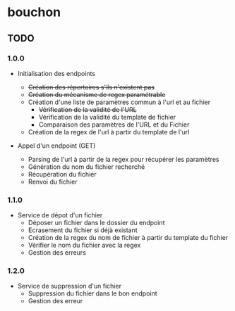 # bouchon

## TODO

### 1.0.0

* Initialisation des endpoints
    * ~~Création des répertoires s'ils n'existent pas~~
    * ~~Création du mécanisme de regex paramétrable~~
    * Création d'une liste de paramètres commun à l'url et au fichier
        * ~~Vérification de la validité de l'URL~~
        * Vérification de la validité du template de fichier
        * Comparaison des paramètres de l'URL et du Fichier
    * Création de la regex de l'url à partir du template de l'url
    
* Appel d'un endpoint (GET)
    * Parsing de l'url à partir de la regex pour récupérer les paramètres
    * Génération du nom du fichier recherché
    * Récupération du fichier
    * Renvoi du fichier

### 1.1.0

* Service de dépot d'un fichier
    * Déposer un fichier dans le dossier du endpoint
    * Ecrasement du fichier si déjà existant
    * Création de la regex du nom de fichier à partir du template du fichier
    * Vérifier le nom du fichier avec la regex
    * Gestion des erreurs

### 1.2.0

* Service de suppression d'un fichier
    * Suppression du fichier dans le bon endpoint
    * Gestion des erreur
  